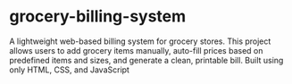 # grocery-billing-system
A lightweight web-based billing system for grocery stores. This project allows users to add grocery items manually, auto-fill prices based on predefined items and sizes, and generate a clean, printable bill. Built using only HTML, CSS, and JavaScript
